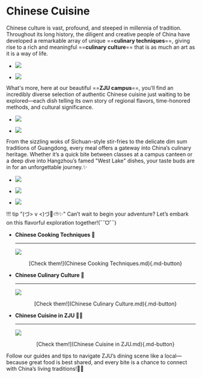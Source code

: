 # **Chinese Cuisine**

Chinese culture is vast, profound, and steeped in millennia of tradition. Throughout its long history, the diligent and creative people of China have developed a remarkable array of unique ==**culinary techniques**==, giving rise to a rich and meaningful ==**culinary culture**== that is as much an art as it is a way of life. 

<div class="grid cards" markdown style="grid-template-columns: repeat(2, 1fr);">

- ![](0/年夜饭3.jpg)

- ![](0/中餐.jpg)

</div>

What's more, here at our beautiful ==**ZJU campus**==, you’ll find an incredibly diverse selection of authentic Chinese cuisine just waiting to be explored—each dish telling its own story of regional flavors, time-honored methods, and cultural significance.

<div class="grid cards" markdown style="grid-template-columns: repeat(2, 1fr);">

- ![](0/zju食堂2.jpg)


- ![](0/zju食堂.jpg)


</div>

From the sizzling woks of Sichuan-style stir-fries to the delicate dim sum traditions of Guangdong, every meal offers a gateway into China’s culinary heritage. Whether it’s a quick bite between classes at a campus canteen or a deep dive into Hangzhou’s famed "West Lake" dishes, your taste buds are in for an unforgettable journey.✨

<div class="grid cards" markdown style="grid-template-columns: repeat(3, 1fr);">

- ![](0/火锅.jpg)

- ![](0/广东点心.jpg)

- ![](0/龙井虾仁.jpg)


</div>

!!! tip "(づ> v <)づ🌈⛅️✨"
    Can’t wait to begin your adventure? Let’s embark on this flavorful exploration together!(˶ˆᗜˆ˵)

<div class="grid cards" markdown style="grid-template-columns: repeat(3, 1fr);">

-   **Chinese Cooking Techniques 🍳**

    ---

    ![](0/烹饪技法.jpg)
    
    <center>[Check them!](Chinese Cooking Techniques.md){.md-button}</center>

-   **Chinese Culinary Culture 🪭**

    ---

    ![](0/中餐文化.jpg)

    <center>[Check them!](Chinese Culinary Culture.md){.md-button}</center>

-   **Chinese Cuisine in ZJU 🏫🌟**

    ---

    ![](0/浙大食堂2.jpg)

    <center>[Check them!](Chinese Cuisine in ZJU.md){.md-button}</center>

</div>

Follow our guides and tips to navigate ZJU’s dining scene like a local—because great food is best shared, and every bite is a chance to connect with China’s living traditions!🐼🥢